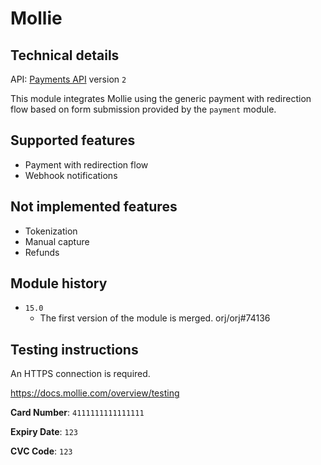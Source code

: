 # Mollie

## Technical details

API: [Payments API](https://docs.mollie.com/reference/v2/payments-api/create-payment) version `2`

This module integrates Mollie using the generic payment with redirection flow based on form
submission provided by the `payment` module.

## Supported features

- Payment with redirection flow
- Webhook notifications

## Not implemented features

- Tokenization
- Manual capture
- Refunds

## Module history

- `15.0`
  - The first version of the module is merged. orj/orj#74136

## Testing instructions

An HTTPS connection is required.

https://docs.mollie.com/overview/testing

**Card Number**: `4111111111111111`

**Expiry Date**: `123`

**CVC Code**: `123`
